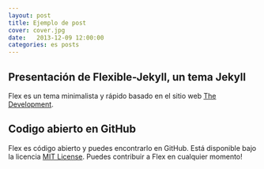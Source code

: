 ```yaml
---
layout: post
title: Ejemplo de post
cover: cover.jpg
date:   2013-12-09 12:00:00
categories: es posts
---
```


## Presentación de Flexible-Jekyll, un tema Jekyll

Flex es un tema minimalista y rápido basado en el sitio web [The Development](https://jekyllthemes.io/theme/flexible-jekyll).

## Codigo abierto en GitHub

Flex es código abierto y puedes encontrarlo en GitHub. Está disponible bajo la licencia [MIT License](https://opensource.org/licenses/MIT). Puedes contribuir a Flex en cualquier momento!
